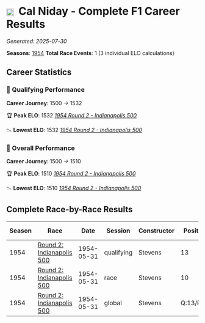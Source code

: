 # <img src="https://upload.wikimedia.org/wikipedia/commons/a/a4/Flag_of_the_United_States.svg" alt="United States" width="20" height="auto" style="vertical-align: middle; margin-right: 5px;" onerror="this.outerHTML='🇺🇸'; this.style.marginRight='5px';"/> Cal Niday - Complete F1 Career Results

*Generated: 2025-07-30*

**Seasons**: [1954](../results/1954-season-report.md)
**Total Race Events**: 1 (3 individual ELO calculations)

## Career Statistics

### 🏁 Qualifying Performance
**Career Journey**: 1500 → 1532

🏆 **Peak ELO**: 1532
   *[1954 Round 2 - Indianapolis 500](../results/1954-season-report.md#round-2-indianapolis-500)*

📉 **Lowest ELO**: 1532
   *[1954 Round 2 - Indianapolis 500](../results/1954-season-report.md#round-2-indianapolis-500)*

### 🌟 Overall Performance
**Career Journey**: 1500 → 1510

🏆 **Peak ELO**: 1510
   *[1954 Round 2 - Indianapolis 500](../results/1954-season-report.md#round-2-indianapolis-500)*

📉 **Lowest ELO**: 1510
   *[1954 Round 2 - Indianapolis 500](../results/1954-season-report.md#round-2-indianapolis-500)*


## Complete Race-by-Race Results

| Season | Race | Date | Session | Constructor | Position | Starting ELO | ELO Change | Final ELO | Teammate |
|--------|------|------|---------|-------------|----------|--------------|------------|-----------|----------|
| 1954 | [Round 2: Indianapolis 500](../results/1954-season-report.md#round-2-indianapolis-500) | 1954-05-31 | qualifying | Stevens | 13 | 1500 | +32 | 1532 | <img src="https://upload.wikimedia.org/wikipedia/commons/a/a4/Flag_of_the_United_States.svg" alt="United States" width="20" height="auto" style="vertical-align: middle; margin-right: 5px;" onerror="this.outerHTML='🇺🇸'; this.style.marginRight='5px';"/> Ed Elisian |
| 1954 | [Round 2: Indianapolis 500](../results/1954-season-report.md#round-2-indianapolis-500) | 1954-05-31 | race | Stevens | 10 | 1500 | N/A | 1500 | <img src="https://upload.wikimedia.org/wikipedia/commons/a/a4/Flag_of_the_United_States.svg" alt="United States" width="20" height="auto" style="vertical-align: middle; margin-right: 5px;" onerror="this.outerHTML='🇺🇸'; this.style.marginRight='5px';"/> Ed Elisian |
| 1954 | [Round 2: Indianapolis 500](../results/1954-season-report.md#round-2-indianapolis-500) | 1954-05-31 | global | Stevens | Q:13/R:10 | 1500 | +10 | 1510 | <img src="https://upload.wikimedia.org/wikipedia/commons/a/a4/Flag_of_the_United_States.svg" alt="United States" width="20" height="auto" style="vertical-align: middle; margin-right: 5px;" onerror="this.outerHTML='🇺🇸'; this.style.marginRight='5px';"/> Ed Elisian |
